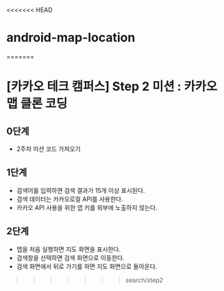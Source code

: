 <<<<<<< HEAD
# android-map-location
=======
# [카카오 테크 캠퍼스] Step 2 미션 : 카카오 맵 클론 코딩

## 0단계
- 2주차 미션 코드 가져오기

## 1단계
- 검색어를 입력하면 검색 결과가 15개 이상 표시된다.
- 검색 데이터는 카카오로컬 API를 사용한다.
- 카카오 API 사용을 위한 앱 키를 외부에 노출하지 않는다.

## 2단계
- 앱을 처음 실행하면 지도 화면을 표시한다. 
- 검색창을 선택하면 검색 화면으로 이동한다. 
- 검색 화면에서 뒤로 가기를 하면 지도 화면으로 돌아온다.
>>>>>>> search/step2
